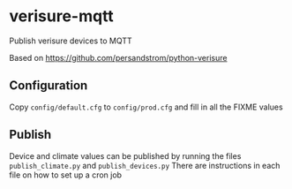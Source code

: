 # verisure-mqtt
Publish verisure devices to MQTT

Based on https://github.com/persandstrom/python-verisure


## Configuration

Copy `config/default.cfg` to `config/prod.cfg` and fill in all the FIXME values

## Publish

Device and climate values can be published by running the files `publish_climate.py` and `publish_devices.py`
There are instructions in each file on how to set up a cron job
